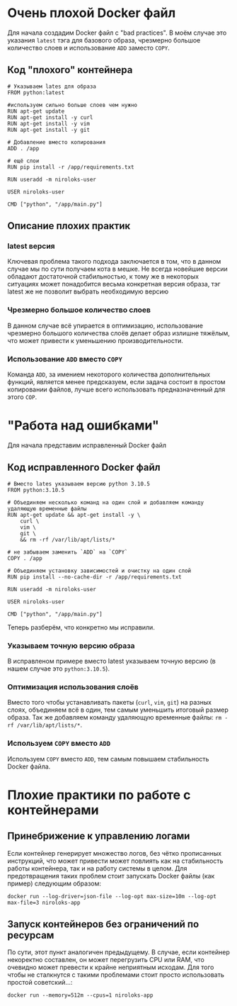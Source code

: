 # Очень плохой Docker файл

Для начала создадим Docker файл с "bad practices". В моём случае это указания `latest` тэга для базового образа, чрезмерно большое количество слоев и использование `ADD` заместо `COPY`.
## Код "плохого" контейнера
```
# Указываем lates для образа
FROM python:latest 

#используем сильно больше слоев чем нужно
RUN apt-get update
RUN apt-get install -y curl
RUN apt-get install -y vim
RUN apt-get install -y git

# Добавление вместо копирования
ADD . /app

# ещё слои
RUN pip install -r /app/requirements.txt

RUN useradd -m niroloks-user

USER niroloks-user

CMD ["python", "/app/main.py"]
```

## Описание плохих практик

### latest версия 
Ключевая проблема такого подхода заключается в том, что в данном случае мы по сути получаем кота в мешке. Не всегда новейшие версии обладают достаточной стабильностью, к тому же в некоторых ситуациях может понадобится весьма конкретная версия образа, тэг latest же не позволит выбрать необходимую версию

### Чрезмерно большое количество слоев
В данном случае всё упирается в оптимизацию, использование чрезмерно большого количества слоёв делает образ излишне тяжёлым, что может привести к уменьшению производительности.

### Использование `ADD` вместо `COPY`
Команда `ADD`, за имением некоторого количества дополнительных функций, является менее предсказуем, если задача состоит в простом копировании файлов, лучше всего использовать предназначенный для этого `СОР`.

# "Работа над ошибками"

Для начала представим исправленный Docker файл
## Код исправленного Docker файл
```
# Вместо lates указываем версию python 3.10.5
FROM python:3.10.5 

# Объединяем несколько команд на один слой и добавляем команду удаляющую временные файлы
RUN apt-get update && apt-get install -y \
    curl \
    vim \
    git \
    && rm -rf /var/lib/apt/lists/*

# не забываем заменить `ADD` на `COPY`
COPY . /app

# Объединяем установку зависимостей и очистку на один слой
RUN pip install --no-cache-dir -r /app/requirements.txt

RUN useradd -m niroloks-user

USER niroloks-user

CMD ["python", "/app/main.py"]
```
Теперь разберём, что конкретно мы исправили.

### Указываем точную версию образа

В исправленом примере вместо latest указываем точную версию (в нашем случае это `python:3.10.5`).

### Оптимизация использования слоёв

Вместо того чтобы устанавливать пакеты (`curl`, `vim`, `git`) на разных слоях, объединяем всё в один, тем самым уменьшить итоговый размер образа. Так же добавляем команду удаляющую временные файлы: `rm -rf /var/lib/apt/lists/*`.

### Используем `COPY` вместо `ADD`

Используем `COPY` вместо `ADD`, тем самым повышаем стабильность Docker файла.

# Плохие практики по работе с контейнерами

## Принебрижение к управлению логами
Если контейнер генерирует множество логов, без чётко прописанных инструкций, что может привести может повлиять как на стабильность работы контейнера, так и на работу системы в целом.
Для предотвращения таких проблем стоит запускать Docker файлы (как пример) следующим образом:
```
docker run --log-driver=json-file --log-opt max-size=10m --log-opt max-file=3 niroloks-app
```

## Запуск контейнеров без ограничений по ресурсам
По сути, этот пункт аналогичен предыдущему. В случае, если контейнер некоректно составлен, он может перегрузить CPU или RAM, что очевидно может превести к крайне неприятным исходам.
Для того чтобы не сталкнутся с такими проблемами стоит просто использовать простой советский...:

```
docker run --memory=512m --cpus=1 niroloks-app
```







